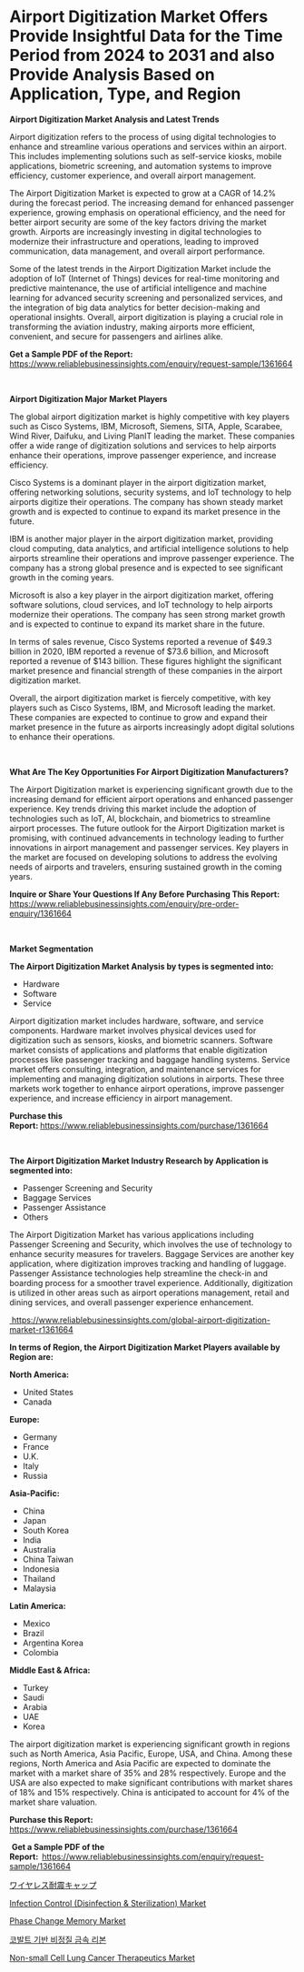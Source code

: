 <p><h1>Airport Digitization Market Offers Provide Insightful Data for the Time Period from 2024 to 2031 and also Provide Analysis Based on Application, Type, and Region</h1></p><p><strong>Airport Digitization Market Analysis and Latest Trends</strong></p>
<p><p>Airport digitization refers to the process of using digital technologies to enhance and streamline various operations and services within an airport. This includes implementing solutions such as self-service kiosks, mobile applications, biometric screening, and automation systems to improve efficiency, customer experience, and overall airport management.</p><p>The Airport Digitization Market is expected to grow at a CAGR of 14.2% during the forecast period. The increasing demand for enhanced passenger experience, growing emphasis on operational efficiency, and the need for better airport security are some of the key factors driving the market growth. Airports are increasingly investing in digital technologies to modernize their infrastructure and operations, leading to improved communication, data management, and overall airport performance.</p><p>Some of the latest trends in the Airport Digitization Market include the adoption of IoT (Internet of Things) devices for real-time monitoring and predictive maintenance, the use of artificial intelligence and machine learning for advanced security screening and personalized services, and the integration of big data analytics for better decision-making and operational insights. Overall, airport digitization is playing a crucial role in transforming the aviation industry, making airports more efficient, convenient, and secure for passengers and airlines alike.</p></p>
<p><strong>Get a Sample PDF of the Report:&nbsp;</strong> <a href="https://www.reliablebusinessinsights.com/enquiry/request-sample/1361664">https://www.reliablebusinessinsights.com/enquiry/request-sample/1361664</a></p>
<p>&nbsp;</p>
<p><strong>Airport Digitization Major Market Players</strong></p>
<p><p>The global airport digitization market is highly competitive with key players such as Cisco Systems, IBM, Microsoft, Siemens, SITA, Apple, Scarabee, Wind River, Daifuku, and Living PlanIT leading the market. These companies offer a wide range of digitization solutions and services to help airports enhance their operations, improve passenger experience, and increase efficiency.</p><p>Cisco Systems is a dominant player in the airport digitization market, offering networking solutions, security systems, and IoT technology to help airports digitize their operations. The company has shown steady market growth and is expected to continue to expand its market presence in the future.</p><p>IBM is another major player in the airport digitization market, providing cloud computing, data analytics, and artificial intelligence solutions to help airports streamline their operations and improve passenger experience. The company has a strong global presence and is expected to see significant growth in the coming years.</p><p>Microsoft is also a key player in the airport digitization market, offering software solutions, cloud services, and IoT technology to help airports modernize their operations. The company has seen strong market growth and is expected to continue to expand its market share in the future.</p><p>In terms of sales revenue, Cisco Systems reported a revenue of $49.3 billion in 2020, IBM reported a revenue of $73.6 billion, and Microsoft reported a revenue of $143 billion. These figures highlight the significant market presence and financial strength of these companies in the airport digitization market.</p><p>Overall, the airport digitization market is fiercely competitive, with key players such as Cisco Systems, IBM, and Microsoft leading the market. These companies are expected to continue to grow and expand their market presence in the future as airports increasingly adopt digital solutions to enhance their operations.</p></p>
<p>&nbsp;</p>
<p><strong>What Are The Key Opportunities For Airport Digitization Manufacturers?</strong></p>
<p><p>The Airport Digitization market is experiencing significant growth due to the increasing demand for efficient airport operations and enhanced passenger experience. Key trends driving this market include the adoption of technologies such as IoT, AI, blockchain, and biometrics to streamline airport processes. The future outlook for the Airport Digitization market is promising, with continued advancements in technology leading to further innovations in airport management and passenger services. Key players in the market are focused on developing solutions to address the evolving needs of airports and travelers, ensuring sustained growth in the coming years.</p></p>
<p><strong>Inquire or Share Your Questions If Any Before Purchasing This Report:</strong> <a href="https://www.reliablebusinessinsights.com/enquiry/pre-order-enquiry/1361664">https://www.reliablebusinessinsights.com/enquiry/pre-order-enquiry/1361664</a></p>
<p>&nbsp;</p>
<p><strong>Market Segmentation</strong></p>
<p><strong>The Airport Digitization Market Analysis by types is segmented into:</strong></p>
<p><ul><li>Hardware</li><li>Software</li><li>Service</li></ul></p>
<p><p>Airport digitization market includes hardware, software, and service components. Hardware market involves physical devices used for digitization such as sensors, kiosks, and biometric scanners. Software market consists of applications and platforms that enable digitization processes like passenger tracking and baggage handling systems. Service market offers consulting, integration, and maintenance services for implementing and managing digitization solutions in airports. These three markets work together to enhance airport operations, improve passenger experience, and increase efficiency in airport management.</p></p>
<p><strong>Purchase this Report:&nbsp;</strong><a href="https://www.reliablebusinessinsights.com/purchase/1361664">https://www.reliablebusinessinsights.com/purchase/1361664</a></p>
<p>&nbsp;</p>
<p><strong>The Airport Digitization Market Industry Research by Application is segmented into:</strong></p>
<p><ul><li>Passenger Screening and Security</li><li>Baggage Services</li><li>Passenger Assistance</li><li>Others</li></ul></p>
<p><p>The Airport Digitization Market has various applications including Passenger Screening and Security, which involves the use of technology to enhance security measures for travelers. Baggage Services are another key application, where digitization improves tracking and handling of luggage. Passenger Assistance technologies help streamline the check-in and boarding process for a smoother travel experience. Additionally, digitization is utilized in other areas such as airport operations management, retail and dining services, and overall passenger experience enhancement.</p></p>
<p><a href="https://www.reliablebusinessinsights.com/global-airport-digitization-market-r1361664">&nbsp;https://www.reliablebusinessinsights.com/global-airport-digitization-market-r1361664</a></p>
<p><strong>In terms of Region, the Airport Digitization Market Players available by Region are:</strong></p>
<p>
    <p> <strong> North America: </strong>
        <ul>
            <li>United States</li>
            <li>Canada</li>
        </ul>
        </p> 
    <p> <strong> Europe: </strong>
        <ul>
            <li>Germany</li>
            <li>France</li>
            <li>U.K.</li>
            <li>Italy</li>
            <li>Russia</li>
        </ul>
        </p> 
    <p> <strong> Asia-Pacific: </strong>
        <ul>
            <li>China</li>
            <li>Japan</li>
            <li>South Korea</li>
            <li>India</li>
            <li>Australia</li>
            <li>China Taiwan</li>
            <li>Indonesia</li>
            <li>Thailand</li>
            <li>Malaysia</li>
        </ul>
        </p> 
    <p> <strong> Latin America: </strong>
        <ul>
            <li>Mexico</li>
            <li>Brazil</li>
            <li>Argentina Korea</li>
            <li>Colombia</li>
        </ul>
        </p> 
    <p> <strong> Middle East & Africa: </strong>
        <ul>
            <li>Turkey</li>
            <li>Saudi</li>
            <li>Arabia</li>
            <li>UAE</li>
            <li>Korea</li>
        </ul>
    </p>
    </p>
<p><p>The airport digitization market is experiencing significant growth in regions such as North America, Asia Pacific, Europe, USA, and China. Among these regions, North America and Asia Pacific are expected to dominate the market with a market share of 35% and 28% respectively. Europe and the USA are also expected to make significant contributions with market shares of 18% and 15% respectively. China is anticipated to account for 4% of the market share valuation.</p></p>
<p><strong>Purchase this Report: </strong><a href="https://www.reliablebusinessinsights.com/purchase/1361664">https://www.reliablebusinessinsights.com/purchase/1361664</a></p>
<p>&nbsp;<strong>Get a Sample PDF of the Report:&nbsp;&nbsp;</strong><a href="https://www.reliablebusinessinsights.com/enquiry/request-sample/1361664">https://www.reliablebusinessinsights.com/enquiry/request-sample/1361664</a></p>
<p><strong></strong></p>
<p><p><a href="https://github.com/EmoryYundt1935/Market-Research-Report-List-1/blob/main/236968989667.md">ワイヤレス耐震キャップ</a></p><p><a href="https://github.com/Glendatilghmankmgz0rbhwpy/Market-Research-Report-List-2/blob/main/infection-control-disinfection-sterilization-market.md">Infection Control (Disinfection & Sterilization) Market</a></p><p><a href="https://issuu.com/reportprime-2/docs/phase-change-memory-market-size-2030.pptx">Phase Change Memory Market</a></p><p><a href="https://medium.com/@axintepreda1/%EC%BD%94%EB%B0%9C%ED%8A%B8-%EA%B8%B0%EB%B0%98-%EB%B9%84%EC%A0%95%ED%98%95-%EA%B8%88%EC%86%8D-%EB%A6%AC%EB%B3%B8-%EC%8B%9C%EC%9E%A5-%EA%B2%BD%EC%9F%81-%EB%B6%84%EC%84%9D-%EC%8B%9C%EC%9E%A5-%EB%8F%99%ED%96%A5-%EB%B0%8F-2031%EB%85%84%EA%B9%8C%EC%A7%80%EC%9D%98-%EC%98%88%EC%B8%A1-7c3be6bc821a">코발트 기반 비정질 금속 리본</a></p><p><a href="https://github.com/dx0328/Market-Research-Report-List-2/blob/main/non-small-cell-lung-cancer-therapeutics-market.md">Non-small Cell Lung Cancer Therapeutics Market</a></p></p>